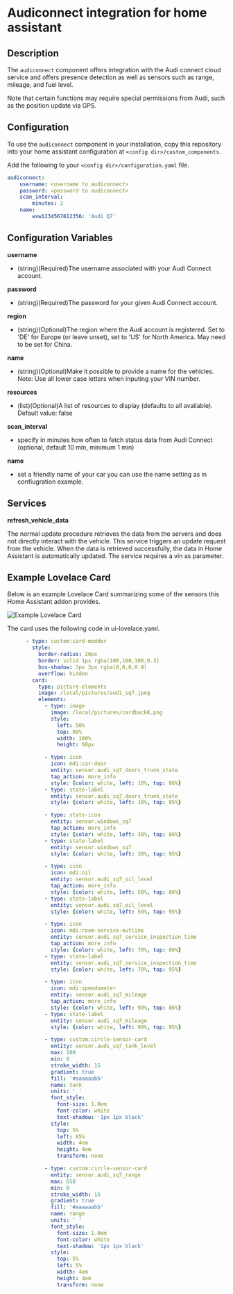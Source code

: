 Audiconnect integration for home assistant
============================================================
Description
------------
The `audiconnect` component offers integration with the Audi connect cloud service and offers presence detection as well as sensors such as range, mileage, and fuel level.

Note that certain functions may require special permissions from Audi, such as the position update via GPS. 

Configuration
-------------
To use the `audiconnect` component in your installation, copy this repository into your home 
assistant configuration at `<config dir>/custom_components`.

Add the following to your `<config dir>/configuration.yaml` file.
```yaml
audiconnect:
    username: <username to audiconnect>
    password: <password to audiconnect>
    scan_interval: 
        minutes: 2
    name:
        wvw1234567812356: 'Audi Q7'
```

Configuration Variables
-----------------------
**username**

- (string)(Required)The username associated with your Audi Connect account.

**password**

- (string)(Required)The password for your given Audi Connect account.

**region**

- (string)(Optional)The region where the Audi account is registered. Set to 'DE' for Europe (or leave unset), set to 'US' for North America. May need to be set for China.

**name**

- (string)(Optional)Make it possible to provide a name for the vehicles. Note: Use all lower case letters when inputing your VIN number.

**resources**

- (list)(Optional)A list of resources to display (defaults to all available). Default value: false

**scan_interval**

- specify in minutes how often to fetch status data from Audi Connect (optional, default 10 min, minimum 1 min)

**name**

- set a friendly name of your car you can use the name setting as in confiugration example.

Services
--------

**refresh_vehicle_data**

The normal update procedure retrieves the data from the servers and does not directly interact with the vehicle. This service triggers an update request from the vehicle. When the data is retrieved successfully, the data in Home Assistant is automatically updated. The service requires a vin as parameter. 

Example Lovelace Card
---------------------

Below is an example Lovelace Card summarizing some of the sensors this Home Assistant addon provides. 

![Example Lovelace Card](https://raw.githubusercontent.com/arjenvrh/audi_connect_ha/master/card_example.png)

The card uses the following code in ui-lovelace.yaml.
```yaml
      - type: custom:card-modder
        style:
          border-radius: 20px
          border: solid 1px rgba(100,100,100,0.3)
          box-shadow: 3px 3px rgba(0,0,0,0.4)
          overflow: hidden
        card:          
          type: picture-elements
          image: /local/pictures/audi_sq7.jpeg
          elements:
            - type: image
              image: /local/pictures/cardbackK.png
              style:
                left: 50%
                top: 90%
                width: 100%
                height: 60px

            - type: icon
              icon: mdi:car-door
              entity: sensor.audi_sq7_doors_trunk_state
              tap_action: more_info
              style: {color: white, left: 10%, top: 86%}
            - type: state-label
              entity: sensor.audi_sq7_doors_trunk_state
              style: {color: white, left: 10%, top: 95%}

            - type: state-icon
              entity: sensor.windows_sq7
              tap_action: more_info
              style: {color: white, left: 30%, top: 86%}
            - type: state-label
              entity: sensor.windows_sq7
              style: {color: white, left: 30%, top: 95%}

            - type: icon
              icon: mdi:oil
              entity: sensor.audi_sq7_oil_level
              tap_action: more_info
              style: {color: white, left: 50%, top: 86%}
            - type: state-label
              entity: sensor.audi_sq7_oil_level
              style: {color: white, left: 50%, top: 95%}

            - type: icon
              icon: mdi:room-service-outline
              entity: sensor.audi_sq7_service_inspection_time
              tap_action: more_info
              style: {color: white, left: 70%, top: 86%}
            - type: state-label
              entity: sensor.audi_sq7_service_inspection_time
              style: {color: white, left: 70%, top: 95%}

            - type: icon
              icon: mdi:speedometer
              entity: sensor.audi_sq7_mileage
              tap_action: more_info
              style: {color: white, left: 90%, top: 86%}
            - type: state-label
              entity: sensor.audi_sq7_mileage
              style: {color: white, left: 90%, top: 95%}

            - type: custom:circle-sensor-card
              entity: sensor.audi_sq7_tank_level
              max: 100
              min: 0
              stroke_width: 15
              gradient: true
              fill: '#aaaaaabb'
              name: tank
              units: ' '
              font_style:
                font-size: 1.0em
                font-color: white
                text-shadow: '1px 1px black'
              style:
                top: 5%
                left: 85%
                width: 4em
                height: 4em
                transform: none

            - type: custom:circle-sensor-card
              entity: sensor.audi_sq7_range
              max: 650
              min: 0
              stroke_width: 15
              gradient: true
              fill: '#aaaaaabb'
              name: range
              units: ' '
              font_style:
                font-size: 1.0em
                font-color: white
                text-shadow: '1px 1px black'
              style:
                top: 5%
                left: 5%
                width: 4em
                height: 4em
                transform: none
```
